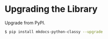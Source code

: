 # Upgrading the Library

Upgrade from PyPI.

```bash
$ pip install mkdocs-python-classy --upgrade
```